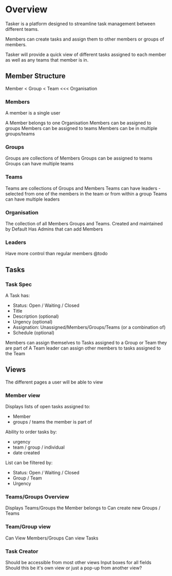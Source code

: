 # Overview
Tasker is a platform designed to streamline task management between different 
teams.

Members can create tasks and assign them to other members or groups of members.

Tasker will provide a quick view of different tasks assigned to each member as 
well as any teams that member is in.

## Member Structure
Member < Group < Team <<< Organisation

### Members
A member is a single user

A Member belongs to one Organisation
Members can be assigned to groups
Members can be assigned to teams
Members can be in multiple groups/teams

### Groups
Groups are collections of Members
Groups can be assigned to teams
Groups can have multiple teams

### Teams 
Teams are collections of Groups and Members
Teams can have leaders - selected from one of the members in the team or from within a group
Teams can have multiple leaders

### Organisation
The collection of all Members Groups and Teams.
Created and maintained by Default
Has Admins that can add Members


### Leaders 
Have more control than regular members
@todo

## Tasks

### Task Spec
A Task has: 
* Status: Open / Waiting / Closed
* Title
* Description (optional)
* Urgency (optional)
* Assignation: Unassigned/Members/Groups/Teams (or a combination of)
* Schedule (optional)

Members can assign themselves to Tasks assigned to a Group or Team they are part of
A Team leader can assign other members to tasks assigned to the Team

## Views
The different pages a user will be able to view

### Member view
Displays lists of open tasks assigned to:
* Member
* groups / teams the member is part of

Ability to order tasks by: 
* urgency
* team / group / individual
* date created

List can be filtered by:
* Status: Open / Waiting / Closed
* Group / Team
* Urgency

### Teams/Groups Overview
Displays Teams/Groups the Member belongs to
Can create new Groups / Teams

### Team/Group view
Can View Members/Groups
Can view Tasks

### Task Creator
Should be accessible from most other views
Input boxes for all fields
Should this be it's own view or just a pop-up from another view?

